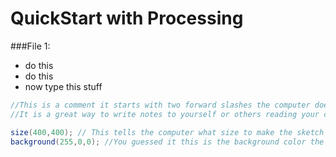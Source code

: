 QuickStart with Processing
====

###File 1: 

* do this 
* do this 
* now type this stuff

```java
//This is a comment it starts with two forward slashes the computer does not read this
//It is a great way to write notes to yourself or others reading your code.

size(400,400); // This tells the computer what size to make the sketch in pixels.
background(255,0,0); //You guessed it this is the background color the three numbers are the amount of red, blue and green.

```


